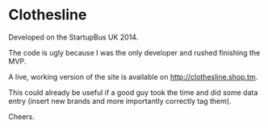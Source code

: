 Clothesline
===========

Developed on the StartupBus UK 2014.

The code is ugly because I was the only developer and rushed finishing the MVP.

A live, working version of the site is available on http://clothesline.shop.tm. 

This could already be useful if a good guy took the time and did some data entry (insert new brands and more importantly correctly tag them).

Cheers.
